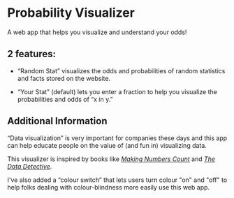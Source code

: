 # Probability Visualizer

A web app that helps you visualize and understand your odds!

## 2 features:

- “Random Stat” visualizes the odds and probabilities of random statistics and facts stored on the website.

- “Your Stat” (default) lets you enter a fraction to help you visualize the probabilities and odds of “x in y.”

## Additional Information

“Data visualization” is very important for companies these days and this app can help educate people on the value of (and fun in) visualizing data.

This visualizer is inspired by books like [*Making Numbers Count*](https://www.simonandschuster.com/books/Making-Numbers-Count/Chip-Heath/9781982165444) and [*The Data Detective*](https://timharford.com/books/datadetective/). 

I've also added a “colour switch” that lets users turn colour "on" and "off" to help folks dealing with colour-blindness more easily use this web app.